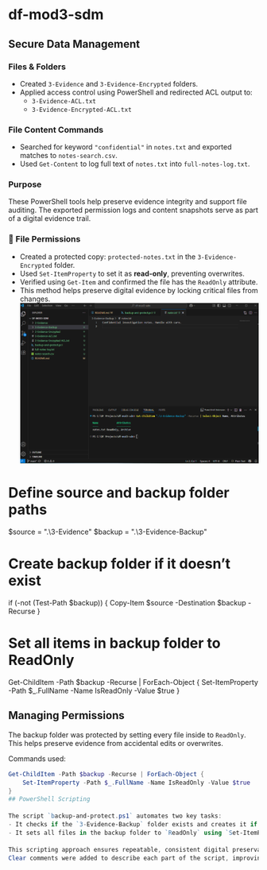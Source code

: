 # df-mod3-sdm
## Secure Data Management

### Files & Folders

- Created `3-Evidence` and `3-Evidence-Encrypted` folders.
- Applied access control using PowerShell and redirected ACL output to:
  - `3-Evidence-ACL.txt`
  - `3-Evidence-Encrypted-ACL.txt`

### File Content Commands

- Searched for keyword `"confidential"` in `notes.txt` and exported matches to `notes-search.csv`.
- Used `Get-Content` to log full text of `notes.txt` into `full-notes-log.txt`.

### Purpose

These PowerShell tools help preserve evidence integrity and support file auditing. The exported permission logs and content snapshots serve as part of a digital evidence trail.
### 🔐 File Permissions

- Created a protected copy: `protected-notes.txt` in the `3-Evidence-Encrypted` folder.
- Used `Set-ItemProperty` to set it as **read-only**, preventing overwrites.
- Verified using `Get-Item` and confirmed the file has the `ReadOnly` attribute.
- This method helps preserve digital evidence by locking critical files from changes.
![ReadOnly attribute verified in backup folder](image.png)
# Define source and backup folder paths
$source = ".\3-Evidence"
$backup = ".\3-Evidence-Backup"

# Create backup folder if it doesn’t exist
if (-not (Test-Path $backup)) {
    Copy-Item $source -Destination $backup -Recurse
}

# Set all items in backup folder to ReadOnly
Get-ChildItem -Path $backup -Recurse | ForEach-Object {
    Set-ItemProperty -Path $_.FullName -Name IsReadOnly -Value $true
}
## Managing Permissions

The backup folder was protected by setting every file inside to `ReadOnly`.  
This helps preserve evidence from accidental edits or overwrites.

Commands used:
```powershell
Get-ChildItem -Path $backup -Recurse | ForEach-Object {
    Set-ItemProperty -Path $_.FullName -Name IsReadOnly -Value $true
}
## PowerShell Scripting

The script `backup-and-protect.ps1` automates two key tasks:
- It checks if the `3-Evidence-Backup` folder exists and creates it if not.
- It sets all files in the backup folder to `ReadOnly` using `Set-ItemProperty`.

This scripting approach ensures repeatable, consistent digital preservation.  
Clear comments were added to describe each part of the script, improving readability and reusability.
